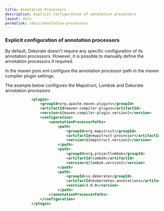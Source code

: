 ```yaml
---
title: Annotation Processors
description: Explicit configuration of annotation processors
layout: docs
permalink: /docs/annotation-processors
---
```


### Explicit configuration of annotation processors

By default, Dekorate doesn't require any specific configuration of its annotation processors.
However, it is possible to manually define the annotation processors if
required.

In the maven pom.xml configure the annotation processor path in the maven compiler plugin settings.

The example below configures the Mapstruct, Lombok and Dekorate annotation processors

```xml
            <plugin>
                <groupId>org.apache.maven.plugins</groupId>
                <artifactId>maven-compiler-plugin</artifactId>
                <version>${maven-compiler-plugin.version}</version>
                <configuration>
                    <annotationProcessorPaths>
                        <path>
                            <groupId>org.mapstruct</groupId>
                            <artifactId>mapstruct-processor</artifactId>
                            <version>${mapstruct.version}</version>
                        </path>
                        <path>
                            <groupId>org.projectlombok</groupId>
                            <artifactId>lombok</artifactId>
                            <version>${lombok.version}</version>
                        </path>
                        <path>
                            <groupId>io.dekorate</groupId>
                            <artifactId>kubernetes-annotations</artifactId>
                            <version>3.0.0</version>
                        </path>
                    </annotationProcessorPaths>
                </configuration>
            </plugin> 
```
